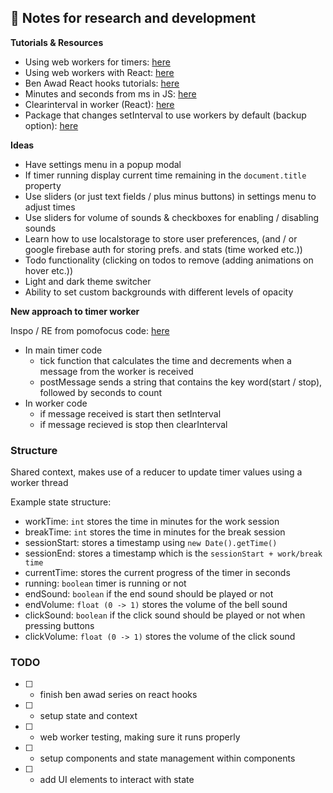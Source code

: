 ## 📒 Notes for research and development

**Tutorials & Resources**
* Using web workers for timers: [here](https://hackwild.com/article/web-worker-timers/)
* Using web workers with React: [here](https://github.com/facebook/create-react-app/issues/1277)
* Ben Awad React hooks tutorials: [here](https://www.youtube.com/playlist?list=PLN3n1USn4xlmyw3ebYuZmGp60mcENitdM)
* Minutes and seconds from ms in JS: [here](https://stackoverflow.com/questions/21294302/converting-milliseconds-to-minutes-and-seconds-with-javascript)
* Clearinterval in worker (React): [here](https://stackoverflow.com/questions/66715904/clearinterval-in-web-worker-not-stopping-timer)
* Package that changes setInterval to use workers by default (backup option): [here](https://github.com/chrisguttandin/worker-timers)

**Ideas**
* Have settings menu in a popup modal
* If timer running display current time remaining in the `document.title` property
* Use sliders (or just text fields / plus minus buttons) in settings menu to adjust times
* Use sliders for volume of sounds & checkboxes for enabling / disabling sounds
* Learn how to use localstorage to store user preferences, (and / or google firebase auth for storing prefs. and stats (time worked etc.))
* Todo functionality (clicking on todos to remove (adding animations on hover etc.))
* Light and dark theme switcher
* Ability to set custom backgrounds with different levels of opacity

**New approach to timer worker**

Inspo / RE from pomofocus code: [here](https://pomofocus.io/js/timeWorker.js)

- In main timer code 
  - tick function that calculates the time and decrements when a message from the worker is received
  - postMessage sends a string that contains the key word(start / stop), followed by seconds to count 
- In worker code
  - if message received is start then setInterval
  - if message recieved is stop then clearInterval


### Structure

Shared context, makes use of a reducer to update timer values using a worker thread

Example state structure:
* workTime: `int` stores the time in minutes for the work session 
* breakTime: `int` stores the time in minutes for the break session
* sessionStart: stores a timestamp using `new Date().getTime()`
* sessionEnd: stores a timestamp which is the `sessionStart + work/break time`
* currentTime: stores the current progress of the timer in seconds
* running: `boolean` timer is running or not
* endSound: `boolean` if the end sound should be played or not
* endVolume: `float (0 -> 1)` stores the volume of the bell sound
* clickSound: `boolean` if the click sound should be played or not when pressing buttons
* clickVolume: `float (0 -> 1)` stores the volume of the click sound 
 
### TODO
- [  ] - finish ben awad series on react hooks
- [  ] - setup state and context 
- [  ] - web worker testing, making sure it runs properly 
- [  ] - setup components and state management within components
- [  ] - add UI elements to interact with state
